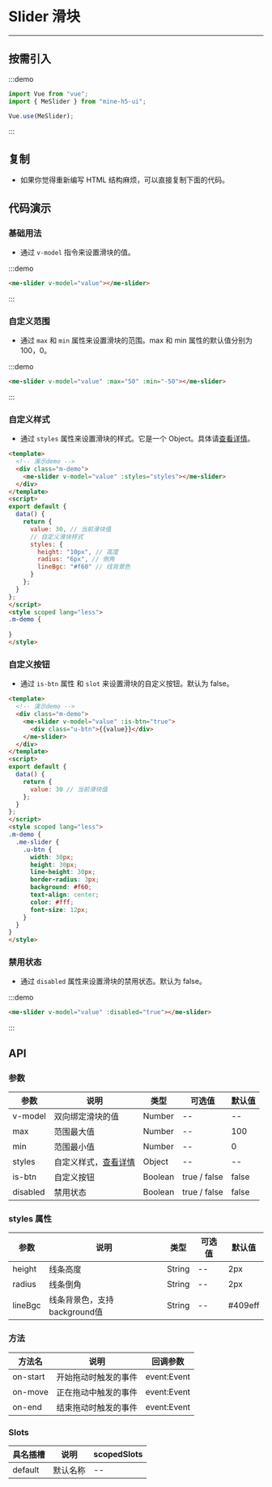 # Slider 滑块

----

## 按需引入

:::demo

```JavaScript
import Vue from "vue";
import { MeSlider } from "mine-h5-ui";

Vue.use(MeSlider);
```

:::

## 复制

* 如果你觉得重新编写 HTML 结构麻烦，可以直接复制下面的代码。

## 代码演示

### 基础用法

* 通过 `v-model` 指令来设置滑块的值。

:::demo

```HTML
<me-slider v-model="value"></me-slider>
```

:::

### 自定义范围

* 通过 `max` 和 `min` 属性来设置滑块的范围。max 和 min 属性的默认值分别为 100，0。

:::demo

```HTML
<me-slider v-model="value" :max="50" :min="-50"></me-slider>
```

:::

### 自定义样式

* 通过 `styles` 属性来设置滑块的样式。它是一个 Object。具体请[查看详情](#styles)。

```HTML
<template>
  <!-- 演示demo -->
  <div class="m-demo">
    <me-slider v-model="value" :styles="styles"></me-slider>
  </div>
</template>
<script>
export default {
  data() {
    return {
      value: 30, // 当前滑块值
      // 自定义滑块样式
      styles: {
        height: "10px", // 高度
        radius: "6px", // 倒角
        lineBgc: "#f60" // 线背景色
      }
    };
  }
};
</script>
<style scoped lang="less">
.m-demo {
  
}
</style>
```

### 自定义按钮

* 通过 `is-btn` 属性 和 `slot` 来设置滑块的自定义按钮。默认为 false。

```HTML
<template>
  <!-- 演示demo -->
  <div class="m-demo">
    <me-slider v-model="value" :is-btn="true">
      <div class="u-btn">{{value}}</div>
    </me-slider>
  </div>
</template>
<script>
export default {
  data() {
    return {
      value: 30 // 当前滑块值
    };
  }
};
</script>
<style scoped lang="less">
.m-demo {
  .me-slider {
    .u-btn {
      width: 30px;
      height: 30px;
      line-height: 30px;
      border-radius: 3px;
      background: #f60;
      text-align: center;
      color: #fff;
      font-size: 12px;
    }
  }
}
</style>
```

### 禁用状态

* 通过 `disabled` 属性来设置滑块的禁用状态。默认为 false。

:::demo

```HTML
<me-slider v-model="value" :disabled="true"></me-slider>
```

:::

## API

### 参数

| 参数     | 说明                            | 类型    | 可选值       | 默认值 |
|----------|---------------------------------|---------|--------------|--------|
| v-model  | 双向绑定滑块的值                | Number  | --           | --     |
| max      | 范围最大值                      | Number  | --           | 100    |
| min      | 范围最小值                      | Number  | --           | 0      |
| styles   | 自定义样式，[查看详情](#styles) | Object  | --           | --     |
| is-btn   | 自定义按钮                      | Boolean | true / false | false  |
| disabled | 禁用状态                        | Boolean | true / false | false  |

<h3 id="styles">styles 属性</h3>

| 参数    | 说明                         | 类型   | 可选值 | 默认值  |
|---------|------------------------------|--------|--------|---------|
| height  | 线条高度                     | String | --     | 2px     |
| radius  | 线条倒角                     | String | --     | 2px     |
| lineBgc | 线条背景色，支持background值 | String | --     | #409eff |

### 方法

| 方法名   | 说明                 | 回调参数    |
|----------|----------------------|-------------|
| on-start | 开始拖动时触发的事件 | event:Event |
| on-move  | 正在拖动中触发的事件 | event:Event |
| on-end   | 结束拖动时触发的事件 | event:Event |

### Slots

| 具名插槽 | 说明     | scopedSlots |
|----------|----------|-------------|
| default  | 默认名称 | --          |

